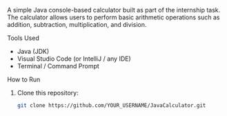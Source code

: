 
A simple Java console-based calculator built as part of the internship task.  
The calculator allows users to perform basic arithmetic operations such as addition, subtraction, multiplication, and division.

 Tools Used
- Java (JDK)
- Visual Studio Code (or IntelliJ / any IDE)
- Terminal / Command Prompt

How to Run
1. Clone this repository:
   ```bash
   git clone https://github.com/YOUR_USERNAME/JavaCalculator.git
